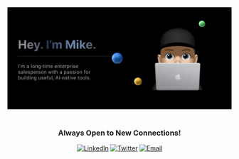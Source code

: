 <div align="center">
  <img src="harehimself.png" alt="HareHimself Profile"/>
</div>


<br/>

<div align="center">

<h3>Always Open to New Connections!</h3>

<a href="https://linkedin.com/in/mike-hare" target="_blank" rel="noopener noreferrer"><img src="https://img.shields.io/badge/LinkedIn-000000?style=for-the-badge&logo=linkedin&logoColor=white" alt="LinkedIn" height="42" /></a> <a href="https://twitter.com/harehimself" target="_blank" rel="noopener noreferrer"><img src="https://img.shields.io/badge/Twitter-000000?style=for-the-badge&logo=twitter&logoColor=white" alt="Twitter" height="42" /></a> <a href="mailto:mike@mikehare.io"><img src="https://img.shields.io/badge/Email-000000?style=for-the-badge&logo=gmail&logoColor=white" alt="Email" height="42" /></a>

</div>


